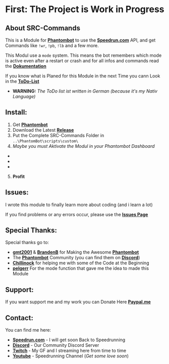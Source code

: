# First: The Project is Work in Progress

## About SRC-Commands
This is a Module for **[Phantombot](https://phantombot.dev "Phantombot")** to use the **[Speedrun.com](Speedrun.com "Speedrun.com")** API, and get Commands like `!wr`, `!pb`, `!lb` and a few more.

This Modul use a `mode` system. 
This means the bot remembers which mode is active even after a restart or crash
and for all infos and commands read the **[Dokumentation](https://github.com/Ushantilp/SRC-Commands/wiki "Dokumentation")**

If you know what is Planed for this Module in the next Time you cann Look in the **[ToDo-List](https://github.com/users/Ushantilp/projects/1)**
* **WARNING:** _The ToDo list ist written in German (because it's my Nativ Language)_ 


## Install:
1. Get **[Phantombot](https://phantombot.dev "Phantombot")**
2. Download the Latest **[Release](https://github.com/Ushantilp/SRC-Commands/releases "Releases")**
3. Put the Complete SRC-Commands Folder in `..\PhantomBot\scripts\custom\` 
4. *Maybe you must Aktivate the Modul in your Phantombot Dashboard*
+
+
+
5. **Profit** 

## Issues:
I wrote this module to finally learn more about coding (and i learn a lot)

If you find problems or any errors occur, please use the **[Issues Page](https://github.com/Ushantilp/SRC-Commands/issues "Any Issues go here")**

## Special Thanks:
Special thanks go to:
+ **[gmt2001](https://github.com/gmt2001)** & **[BrandenB](https://github.com/BrandenB)** for Making the Awesome **[Phantombot](https://phantombot.dev "Phantombot")**
+ The **[Phantombot](https://phantombot.dev "Phantombot")** Community (you can find them on **[Discord](https://discord.com/invite/YKvMd78)**)
+ **[Chillinock](https://www.twitch.tv/chillinock)** for helping me with some of the Code at the Beginning
+ **[pelgerr](https://github.com/pelgerr)** For the mode function that gave me the idea to made this Module


## Support:
If you want support me and my work you can Donate Here **[Paypal.me](https://paypal.me/Ushanti)**

## Contact:
You can find me here:
+ **[Speedrun.com](https://speedrun.com/user/Ushanti)** - I will get soon Back to Speedrunning
+ **[Discord](https://discord.gg/VDNp6rE4mG)** - Our Community Discord Server
+ **[Twitch](https://twitch.com/entiq_tv)** - My GF and I streaming here from time to time
+ **[Youtube](https://www.youtube.com/@ushantispeedruns)** - Speedrunning Channel (*Get some love soon*)